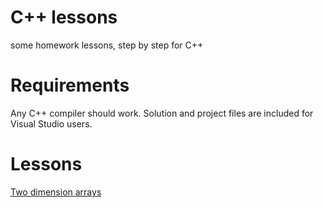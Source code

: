# C++ lessons
some homework lessons, step by step for C++

# Requirements
Any C++ compiler should work.  Solution and project files are included for Visual Studio users.

# Lessons
[Two dimension arrays](./multi-dimenion-array/README.md)